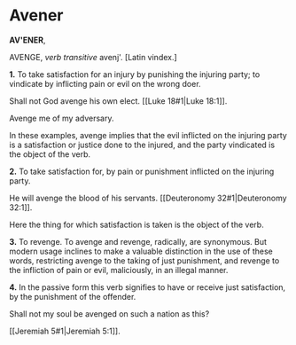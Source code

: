 # Avener

**AV'ENER**,

AVENGE, _verb transitive_ avenj'. \[Latin vindex.\]

**1.** To take satisfaction for an injury by punishing the injuring party; to vindicate by inflicting pain or evil on the wrong doer.

Shall not God avenge his own elect. [[Luke 18#1|Luke 18:1]].

Avenge me of my adversary.

In these examples, avenge implies that the evil inflicted on the injuring party is a satisfaction or justice done to the injured, and the party vindicated is the object of the verb.

**2.** To take satisfaction for, by pain or punishment inflicted on the injuring party.

He will avenge the blood of his servants. [[Deuteronomy 32#1|Deuteronomy 32:1]].

Here the thing for which satisfaction is taken is the object of the verb.

**3.** To revenge. To avenge and revenge, radically, are synonymous. But modern usage inclines to make a valuable distinction in the use of these words, restricting avenge to the taking of just punishment, and revenge to the infliction of pain or evil, maliciously, in an illegal manner.

**4.** In the passive form this verb signifies to have or receive just satisfaction, by the punishment of the offender.

Shall not my soul be avenged on such a nation as this?

[[Jeremiah 5#1|Jeremiah 5:1]].